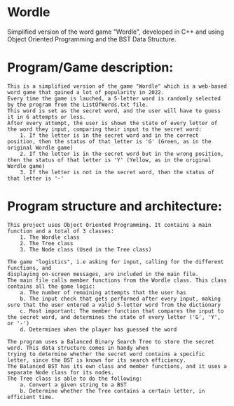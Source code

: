 # Wordle
Simplified version of the word game "Wordle", developed in C++ and using Object Oriented Programming and the BST Data Structure.

# Program/Game description:
	This is a simplified version of the game "Wordle" which is a web-based word game that gained a lot of popularity in 2022.
	Every time the game is lauched, a 5-letter word is randomly selected by the program from the ListOfWords.txt file. 
	This word is set as the secret word, and the user will have to guess it in 6 attempts or less. 
	After every attempt, the user is shown the state of every letter of the word they input, comparing their input to the secret word: 
		1. If the letter is in the secret word and in the correct position, then the status of that letter is 'G' (Green, as in the original Wordle game)
		2. If the letter is in the secret word but in the wrong position, then the status of that letter is 'Y' (Yellow, as in the original Wordle game)
		3. If the letter is not in the secret word, then the status of that letter is '-'

# Program structure and architecture:
	This project uses Object Oriented Programming. It contains a main function and a total of 3 classes: 
		1. The Wordle class
		2. The Tree class
		3. The Node class (Used in the Tree class)
	
	The game "logistics", i.e asking for input, calling for the different functions, and 
	displaying on-screen messages, are included in the main file. 
	The main file calls member functions from the Wordle class. This class contains all the game logic: 
		a. The number of remaining attempts that the user has 
		b. The input check that gets performed after every input, making sure that the user entered a valid 5-letter word from the dictionary
		c. Most important: The member function that compares the input to the secret word, and determines the state of every letter ('G', 'Y', or '-')
		d. Determines when the player has guessed the word

	The program uses a Balanced Binary Search Tree to store the secret word. This data structure comes in handy when 
	trying to determine whether the secret word contains a specific letter, since the BST is known for its search efficiency.
	The Balanced BST has its own class and member functions, and it uses a separate Node class for its nodes.
	The Tree class is able to do the following:
		a. Convert a given string to a BST
		b. Determine whether the Tree contains a certain letter, in efficient time.
